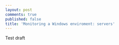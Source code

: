 ```yaml
---
layout: post
comments: true
published: false
title: 'Monitoring a Windows enviroment: servers'
---
```

Test draft